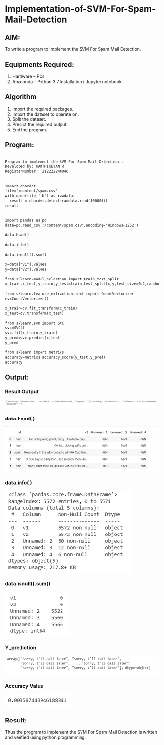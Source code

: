 # Implementation-of-SVM-For-Spam-Mail-Detection

## AIM:
To write a program to implement the SVM For Spam Mail Detection.

## Equipments Required:
1. Hardware – PCs
2. Anaconda – Python 3.7 Installation / Jupyter notebook

## Algorithm
1. Import the required packages.
2. Import the dataset to operate on.
3. Split the dataset.
4. Predict the required output.
5. End the program.
 

## Program:
```

Program to implement the SVM For Spam Mail Detection..
Developed by: KARTHIKEYAN R
RegisterNumber:  212222240046


import chardet
file='/content/spam.csv'
with open(file,'rb') as rawdata:
  result = chardet.detect(rawdata.read(100000))
result


import pandas as pd
data=pd.read_csv('/content/spam.csv',encoding='Windows-1252')

data.head()

data.info()

data.isnull().sum()

x=data["v1"].values
y=data["v2"].values

from sklearn.model_selection import train_test_split
x_train,x_test,y_train,y_test=train_test_split(x,y,test_size=0.2,random_state=0)

from sklearn.feature_extraction.text import CountVectorizer
cv=CountVectorizer()

x_train=cv.fit_transform(x_train)
x_test=cv.transform(x_test)

from sklearn.svm import SVC
svc=SVC()
svc.fit(x_train,y_train)
y_pred=svc.predict(x_test)
y_pred

from sklearn import metrics
accuracy=metrics.accuracy_score(y_test,y_pred)
accuracy

```


## Output:

### Result Output
![SVM For Spam Mail Detection](ml901.png)

### data.head( )
![SVM For Spam Mail Detection](ml902.png)

### data.info( )
![SVM For Spam Mail Detection](ml903.png)

### data.isnull().sum()
![SVM For Spam Mail Detection](ml904.png)

### Y_prediction
![SVM For Spam Mail Detection](ml905.png)

### Accuracy Value
![SVM For Spam Mail Detection](ml906.png)



## Result:
Thus the program to implement the SVM For Spam Mail Detection is written and verified using python programming.
